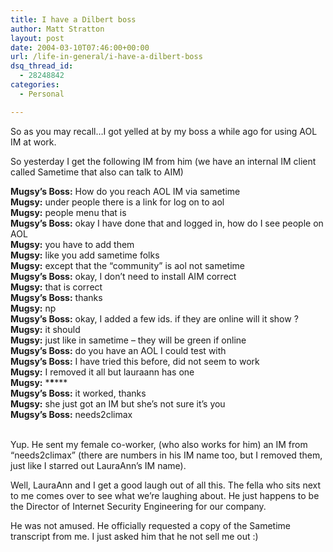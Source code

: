 ```yaml
---
title: I have a Dilbert boss
author: Matt Stratton
layout: post
date: 2004-03-10T07:46:00+00:00
url: /life-in-general/i-have-a-dilbert-boss
dsq_thread_id:
  - 28248842
categories:
  - Personal

---
```

So as you may recall&#8230;I got yelled at by my boss a while ago for using AOL IM at work.

So yesterday I get the following IM from him (we have an internal IM client called Sametime that also can talk to AIM)

**Mugsy&#8217;s Boss:** How do you reach AOL IM via sametime<br>
**Mugsy:** under people there is a link for log on to aol <br>
**Mugsy:** people menu that is <br>
**Mugsy&#8217;s Boss:** okay I have done that and logged in, how do I see people on AOL <br>
**Mugsy:** you have to add them<br>
**Mugsy:** like you add sametime folks<br>
**Mugsy:** except that the &#8220;community&#8221; is aol not sametime<br>
**Mugsy&#8217;s Boss:** okay, I don&#8217;t need to install AIM correct<br>
**Mugsy:** that is correct<br>
**Mugsy&#8217;s Boss:** thanks<br>
**Mugsy:** np<br>
**Mugsy&#8217;s Boss:** okay, I added a few ids. if they are online will it show ?<br>
**Mugsy:** it should<br>
**Mugsy:** just like in sametime &#8211; they will be green if online<br>
**Mugsy&#8217;s Boss:** do you have an AOL I could test with<br>
**Mugsy&#8217;s Boss:** I have tried this before, did not seem to work<br>
**Mugsy:** I removed it all but lauraann has one<br>
**Mugsy:** \***\***\***<br>
**Mugsy&#8217;s Boss:** it worked, thanks<br>
**Mugsy:** she just got an IM but she&#8217;s not sure it&#8217;s you<br>
**Mugsy&#8217;s Boss:** needs2climax<br><br>

Yup. He sent my female co-worker, (who also works for him) an IM from &#8220;needs2climax&#8221; (there are numbers in his IM name too, but I removed them, just like I starred out LauraAnn&#8217;s IM name).

Well, LauraAnn and I get a good laugh out of all this. The fella who sits next to me comes over to see what we&#8217;re laughing about. He just happens to be the Director of Internet Security Engineering for our company.

He was not amused. He officially requested a copy of the Sametime transcript from me. I just asked him that he not sell me out :)
